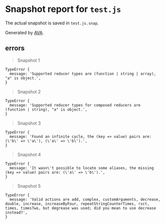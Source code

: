 # Snapshot report for `test.js`

The actual snapshot is saved in `test.js.snap`.

Generated by [AVA](https://avajs.dev).

## errors

> Snapshot 1

    TypeError {
      message: 'Supported reducer types are (function | string | array), "a" is object.',
    }

> Snapshot 2

    TypeError {
      message: 'Supported reducer types for composed reducers are (function | string), "a" is object.',
    }

> Snapshot 3

    TypeError {
      message: 'Found an infinite cycle, the (key => value) pairs are: (\'b\' => \'a\'), (\'a\' => \'b\').',
    }

> Snapshot 4

    TypeError {
      message: 'It wasn\'t possible to locate some aliases, the missing (key => value) pairs are: (\'a\' => \'b\').',
    }

> Snapshot 5

    TypeError {
      message: 'Valid actions are add, complex, customArguments, decrease, double, increase, increaseByFour, repeatStringCounterTimes, rsct, times, timesTwo, but degrease was used; did you mean to use decrease instead?',
    }
